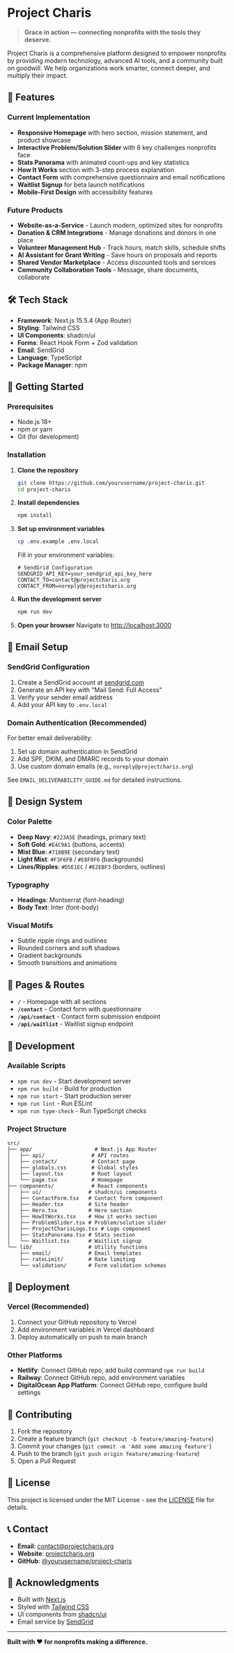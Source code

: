 # Project Charis

> **Grace in action — connecting nonprofits with the tools they deserve.**

Project Charis is a comprehensive platform designed to empower nonprofits by providing modern technology, advanced AI tools, and a community built on goodwill. We help organizations work smarter, connect deeper, and multiply their impact.

## 🌟 **Features**

### **Current Implementation**
- **Responsive Homepage** with hero section, mission statement, and product showcase
- **Interactive Problem/Solution Slider** with 6 key challenges nonprofits face
- **Stats Panorama** with animated count-ups and key statistics
- **How It Works** section with 3-step process explanation
- **Contact Form** with comprehensive questionnaire and email notifications
- **Waitlist Signup** for beta launch notifications
- **Mobile-First Design** with accessibility features

### **Future Products**
- **Website-as-a-Service** - Launch modern, optimized sites for nonprofits
- **Donation & CRM Integrations** - Manage donations and donors in one place
- **Volunteer Management Hub** - Track hours, match skills, schedule shifts
- **AI Assistant for Grant Writing** - Save hours on proposals and reports
- **Shared Vendor Marketplace** - Access discounted tools and services
- **Community Collaboration Tools** - Message, share documents, collaborate

## 🛠 **Tech Stack**

- **Framework**: Next.js 15.5.4 (App Router)
- **Styling**: Tailwind CSS
- **UI Components**: shadcn/ui
- **Forms**: React Hook Form + Zod validation
- **Email**: SendGrid
- **Language**: TypeScript
- **Package Manager**: npm

## 🚀 **Getting Started**

### **Prerequisites**
- Node.js 18+ 
- npm or yarn
- Git (for development)

### **Installation**

1. **Clone the repository**
   ```bash
   git clone https://github.com/yourusername/project-charis.git
   cd project-charis
   ```

2. **Install dependencies**
   ```bash
   npm install
   ```

3. **Set up environment variables**
   ```bash
   cp .env.example .env.local
   ```
   
   Fill in your environment variables:
   ```env
   # SendGrid Configuration
   SENDGRID_API_KEY=your_sendgrid_api_key_here
   CONTACT_TO=contact@projectcharis.org
   CONTACT_FROM=noreply@projectcharis.org
   ```

4. **Run the development server**
   ```bash
   npm run dev
   ```

5. **Open your browser**
   Navigate to [http://localhost:3000](http://localhost:3000)

## 📧 **Email Setup**

### **SendGrid Configuration**
1. Create a SendGrid account at [sendgrid.com](https://sendgrid.com)
2. Generate an API key with "Mail Send: Full Access"
3. Verify your sender email address
4. Add your API key to `.env.local`

### **Domain Authentication (Recommended)**
For better email deliverability:
1. Set up domain authentication in SendGrid
2. Add SPF, DKIM, and DMARC records to your domain
3. Use custom domain emails (e.g., `noreply@projectcharis.org`)

See `EMAIL_DELIVERABILITY_GUIDE.md` for detailed instructions.

## 🎨 **Design System**

### **Color Palette**
- **Deep Navy**: `#223A5E` (headings, primary text)
- **Soft Gold**: `#E4C9A1` (buttons, accents)
- **Mist Blue**: `#718B9E` (secondary text)
- **Light Mist**: `#F3F6FB` / `#E8F0F6` (backgrounds)
- **Lines/Ripples**: `#D5E1EC` / `#E2EBF3` (borders, outlines)

### **Typography**
- **Headings**: Montserrat (font-heading)
- **Body Text**: Inter (font-body)

### **Visual Motifs**
- Subtle ripple rings and outlines
- Rounded corners and soft shadows
- Gradient backgrounds
- Smooth transitions and animations

## 📱 **Pages & Routes**

- **`/`** - Homepage with all sections
- **`/contact`** - Contact form with questionnaire
- **`/api/contact`** - Contact form submission endpoint
- **`/api/waitlist`** - Waitlist signup endpoint

## 🔧 **Development**

### **Available Scripts**
- `npm run dev` - Start development server
- `npm run build` - Build for production
- `npm run start` - Start production server
- `npm run lint` - Run ESLint
- `npm run type-check` - Run TypeScript checks

### **Project Structure**
```
src/
├── app/                    # Next.js App Router
│   ├── api/               # API routes
│   ├── contact/           # Contact page
│   ├── globals.css        # Global styles
│   ├── layout.tsx         # Root layout
│   └── page.tsx           # Homepage
├── components/            # React components
│   ├── ui/               # shadcn/ui components
│   ├── ContactForm.tsx   # Contact form component
│   ├── Header.tsx        # Site header
│   ├── Hero.tsx          # Hero section
│   ├── HowItWorks.tsx    # How it works section
│   ├── ProblemSlider.tsx # Problem/solution slider
│   ├── ProjectCharisLogo.tsx # Logo component
│   ├── StatsPanorama.tsx # Stats section
│   └── Waitlist.tsx      # Waitlist signup
└── lib/                  # Utility functions
    ├── email/            # Email templates
    ├── rateLimit/        # Rate limiting
    └── validation/       # Form validation schemas
```

## 🚀 **Deployment**

### **Vercel (Recommended)**
1. Connect your GitHub repository to Vercel
2. Add environment variables in Vercel dashboard
3. Deploy automatically on push to main branch

### **Other Platforms**
- **Netlify**: Connect GitHub repo, add build command `npm run build`
- **Railway**: Connect GitHub repo, add environment variables
- **DigitalOcean App Platform**: Connect GitHub repo, configure build settings

## 🤝 **Contributing**

1. Fork the repository
2. Create a feature branch (`git checkout -b feature/amazing-feature`)
3. Commit your changes (`git commit -m 'Add some amazing feature'`)
4. Push to the branch (`git push origin feature/amazing-feature`)
5. Open a Pull Request

## 📄 **License**

This project is licensed under the MIT License - see the [LICENSE](LICENSE) file for details.

## 📞 **Contact**

- **Email**: contact@projectcharis.org
- **Website**: [projectcharis.org](https://projectcharis.org)
- **GitHub**: [@yourusername/project-charis](https://github.com/yourusername/project-charis)

## 🙏 **Acknowledgments**

- Built with [Next.js](https://nextjs.org/)
- Styled with [Tailwind CSS](https://tailwindcss.com/)
- UI components from [shadcn/ui](https://ui.shadcn.com/)
- Email service by [SendGrid](https://sendgrid.com/)

---

**Built with ❤️ for nonprofits making a difference.**